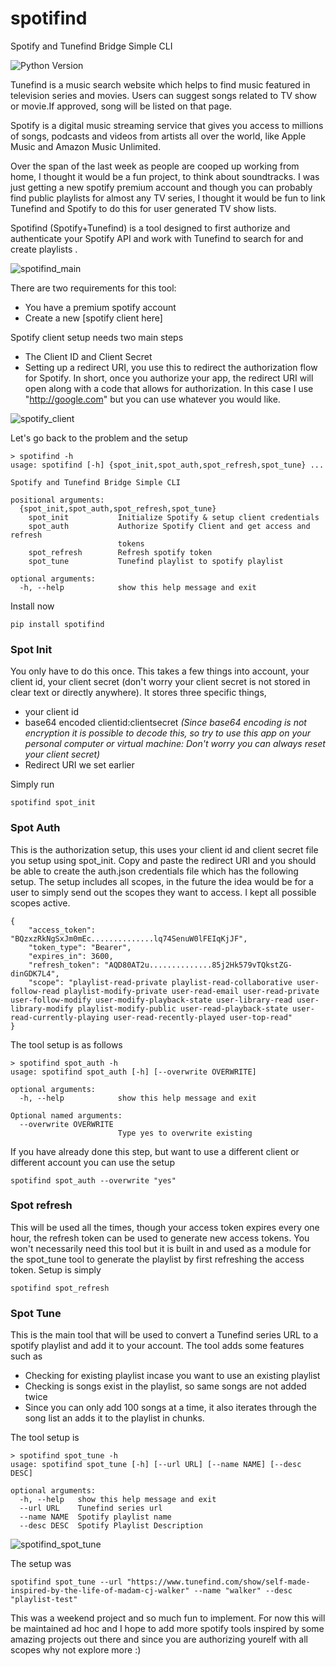 # spotifind
Spotify and Tunefind Bridge Simple CLI

![Python Version](https://img.shields.io/badge/python-%3E%3D3%2F2-blue)

Tunefind is a music search website which helps to find music featured in television series and movies. Users can suggest songs related to TV show or movie.If approved, song will be listed on that page.

Spotify is a digital music streaming service that gives you access to millions of songs, podcasts and videos from artists all over the world, like Apple Music and Amazon Music Unlimited.

Over the span of the last week as people are cooped up working from home, I thought it would be a fun project, to think about soundtracks. I was just getting a new spotify premium account and though you can probably find public playlists for almost any TV series, I thought it would be fun to link Tunefind and Spotify to do this for user generated TV show lists.

Spotifind (Spotify+Tunefind) is a tool designed to first authorize and authenticate your Spotify API and work with Tunefind to search for and create playlists .

![spotifind_main](https://user-images.githubusercontent.com/6677629/77280532-fafefe00-6c9a-11ea-9cf8-be0ff9c0f1fd.png)

There are two requirements for this tool:
* You have a premium spotify account
* Create a new [spotify client here]

Spotify client setup needs two main steps
* The Client ID and Client Secret
* Setting up a redirect URI, you use this to redirect the authorization flow for Spotify. In short, once you authorize your app, the redirect URI will open along with a code that allows for authorization. In this case I use "http://google.com" but you can use whatever you would like.

![spotify_client](https://user-images.githubusercontent.com/6677629/77280925-14547a00-6c9c-11ea-91e3-10d898d96ed7.gif)

Let's go back to the problem and the setup

```
> spotifind -h
usage: spotifind [-h] {spot_init,spot_auth,spot_refresh,spot_tune} ...

Spotify and Tunefind Bridge Simple CLI

positional arguments:
  {spot_init,spot_auth,spot_refresh,spot_tune}
    spot_init           Initialize Spotify & setup client credentials
    spot_auth           Authorize Spotify Client and get access and refresh
                        tokens
    spot_refresh        Refresh spotify token
    spot_tune           Tunefind playlist to spotify playlist

optional arguments:
  -h, --help            show this help message and exit
```

Install now

```
pip install spotifind
```

### Spot Init
You only have to do this once. This takes a few things into account, your client id, your client secret (don't worry your client secret is not stored in clear text or directly anywhere). It stores three specific things,
* your client id
* base64 encoded clientid:clientsecret *(Since base64 encoding is not encryption it is possible to decode this, so try to use this app on your personal computer or virtual machine: Don't worry you can always reset your client secret)*
* Redirect URI we set earlier

Simply run

```
spotifind spot_init
```

### Spot Auth
This is the authorization setup, this uses your client id and client secret file you setup using spot_init. Copy and paste the redirect URI and you should be able to create the auth.json credentials file which has the following setup. The setup includes all scopes, in the future the idea would be for a user to simply send out the scopes they want to access. I kept all possible scopes active.

```
{
    "access_token": "BQzxzRkNgSxJm0mEc..............lq74SenuW0lFEIqKjJF",
    "token_type": "Bearer",
    "expires_in": 3600,
    "refresh_token": "AQD80AT2u..............85j2Hk579vTQkstZG-dinGDK7L4",
    "scope": "playlist-read-private playlist-read-collaborative user-follow-read playlist-modify-private user-read-email user-read-private user-follow-modify user-modify-playback-state user-library-read user-library-modify playlist-modify-public user-read-playback-state user-read-currently-playing user-read-recently-played user-top-read"
}
```

The tool setup is as follows

```
> spotifind spot_auth -h
usage: spotifind spot_auth [-h] [--overwrite OVERWRITE]

optional arguments:
  -h, --help            show this help message and exit

Optional named arguments:
  --overwrite OVERWRITE
                        Type yes to overwrite existing
```
If you have already done this step, but want to use a different client or different account you can use the setup

```
spotifind spot_auth --overwrite "yes"
```

### Spot refresh
This will be used all the times, though your access token expires every one hour, the refresh token can be used to generate new access tokens. You won't necessarily need this tool but it is built in and used as a module for the spot_tune tool to generate the playlist by first refreshing the access token. Setup is simply

```
spotifind spot_refresh
```

### Spot Tune
This is the main tool that will be used to convert a Tunefind series URL to a spotify playlist and add it to your account. The tool adds some features such as
* Checking for existing playlist incase you want to use an existing playlist
* Checking is songs exist in the playlist, so same songs are not added twice
* Since you can only add 100 songs at a time, it also iterates through the song list an adds it to the playlist in chunks.

The tool setup is

```
> spotifind spot_tune -h
usage: spotifind spot_tune [-h] [--url URL] [--name NAME] [--desc DESC]

optional arguments:
  -h, --help   show this help message and exit
  --url URL    Tunefind series url
  --name NAME  Spotify playlist name
  --desc DESC  Spotify Playlist Description
```

![spotifind_spot_tune](https://user-images.githubusercontent.com/6677629/77282763-3270a900-6ca1-11ea-9a1e-99bf3eb38f8e.gif)

The setup was

```
spotifind spot_tune --url "https://www.tunefind.com/show/self-made-inspired-by-the-life-of-madam-cj-walker" --name "walker" --desc "playlist-test"
```

This was a weekend project and so much fun to implement. For now this will be maintained ad hoc and I hope to add more spotify tools inspired by some amazing projects out there and since you are authorizing yourelf with all scopes why not explore more :)

